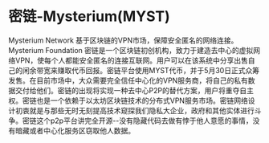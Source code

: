# 密链-Mysterium(MYST)

Mysterium Network 基于区块链的VPN市场，保障安全匿名的网络连接。Mysterium Foundation 密链是一个区块链初创机构，致力于建造去中心的虚拟网络VPN，使每个人都能安全匿名的连接互联网。用户可以在该系统中分享出售自己的闲余带宽来赚取代币回报。密链平台使用MYST代币，并于5月30日正式众筹发售。在目前市场中，大众需要完全信任中心化的VPN服务商，将自己的私有数据交付给他们。密链的出现将实现一种去中心P2P的替代方案，用户将重夺自主权。密链也是一个依赖于以太坊区块链技术的分布式VPN服务市场。密链网络设计初衷就是与那些无时无刻提高技术窥探我们隐私大企业，政府和其他实体进行斗争。密链这个p2p平台讲完全开源--没有隐藏代码去做有悖于他人意愿的事情，没有暗藏或者中心化服务区窃取他人数据。

